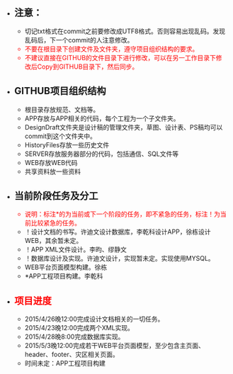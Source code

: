 ﻿<ul>
<li><h2>注意：</h2>
    <ul>
        <li>切记txt格式在commit之前要修改成UTF8格式。否则容易出现乱码。发现乱码后，下一个commit的人注意修改。</li>
        <li style="color:red">不要在根目录下创建文件及文件夹，遵守项目组织结构的要求。</li>
        <li style="color:red">不建议直接在GITHUB的文件目录下进行修改，可以在另一工作目录下修改后Copy到GITHUB目录下，然后同步。</li>
    </ul>
</li>

<li><h2>GITHUB项目组织结构</h2>
<ul>
    <li>根目录存放规范、文档等。</li>
    <li>APP存放与APP相关的代码，每个工程为一个子文件夹。</li>
    <li>DesignDraft文件夹是设计稿的管理文件夹，草图、设计表、PS稿均可以commit到这个文件夹中。</li>
    <li>HistoryFiles存放一些历史文件</li>
    <li>SERVER存放服务器部分的代码，包括通信、SQL文件等</li>
    <li>WEB存放WEB代码</li>
    <li>共享资料放一些资料</li>
</ul>
</li>

<li><h2>当前阶段任务及分工</h2>
<ul>
    <li style="color:red">说明：标注*的为当前或下一个阶段的任务，即不紧急的任务，标注！为当前比较紧急的任务。</li>
    <li>！设计文档的书写。许迪文设计数据库，李乾科设计APP，徐栋设计WEB，其余暂未定。</li>
    <li>！APP XML文件设计。李昀、缪静文</li>
    <li>！数据库设计及实现。许迪文设计，实现暂未定。实现使用MYSQL。</li>
    <li>WEB平台页面模型构建。徐栋</li>
    <li>*APP工程项目构建。李乾科</li>
</ul>
</li>
    
<li><h2 style="color:red">项目进度</h2>
<ul>
    <li>2015/4/26晚12:00完成设计文档相关的一切任务。</li>
    <li>2015/4/23晚12:00完成两个XML实现。</li>
    <li>2015/4/28晚8:00完成数据库实现。</li>
    <li>2015/5/3晚12:00完成若干WEB平台页面模型，至少包含主页面、header、footer、灾区相关页面。</li>
    <li>时间未定：APP工程项目构建</li>
</ul>
</li>
    
    
    
</ul>